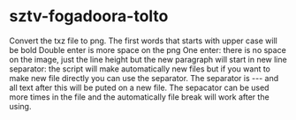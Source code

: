 # sztv-fogadoora-tolto
Convert the txz file to png.
The first words that starts with upper case will be bold
Double enter is more space on the png
One enter: there is no space on the image, just the line height but the new paragraph will start in new line
separator: the script will make automatically new files but if you want to make new file directly you can use the separator. The separator is --- and all text after this will be puted on a new file. The sepacator can be used more times in the file and the automatically file break will work after the using.
